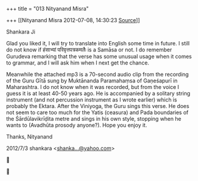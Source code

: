 +++
title = "013 Nityanand Misra"

+++
[[Nityanand Misra	2012-07-08, 14:30:23 [Source](https://groups.google.com/g/samskrita/c/S7_8l7mkLIw)]]



Shankara Ji  
  
Glad you liked it, I will try to translate into English some time in future. I still do not know if हंसाभ्यां परिवृत्तपत्रकमलैः is a Samāsa or not. I do remember Gurudeva remarking that the verse has some unusual usage when it comes to grammar, and I will ask him when I next get the chance.  
  
Meanwhile the attached mp3 is a 70-second audio clip from the recording of the Guru Gītā sung by Muktānanda Paramahaṃsa of Gaṇeśapurī in Maharashtra. I do not know when it was recorded, but from the voice I guess it is at least 40-50 years ago. He is accompanied by a solitary string instrument (and not percussion instrument as I wrote earlier) which is probably the Ektara. After the Viniyoga, the Guru sings this verse. He does not seem to care too much for the Yatis (ceasura) and Pada boundaries of the Śārdūlavikrīḍita metre and sings in his own style, stopping when he wants to (Avadhūta prosody anyone?). Hope you enjoy it.  
  
Thanks, Nityanand  
  

2012/7/3 shankara \<[shanka...@yahoo.com]()\>






